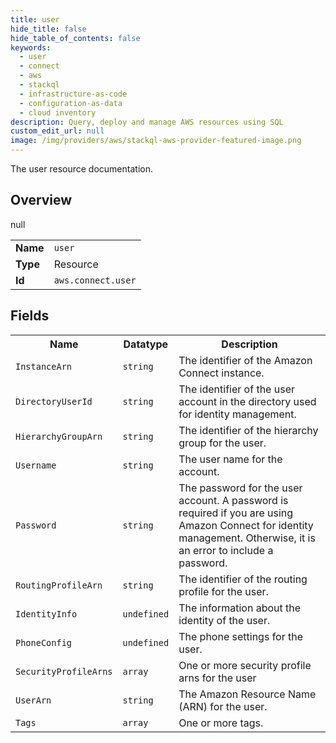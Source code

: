 ```yaml
---
title: user
hide_title: false
hide_table_of_contents: false
keywords:
  - user
  - connect
  - aws
  - stackql
  - infrastructure-as-code
  - configuration-as-data
  - cloud inventory
description: Query, deploy and manage AWS resources using SQL
custom_edit_url: null
image: /img/providers/aws/stackql-aws-provider-featured-image.png
---
```

The user resource documentation.

## Overview
<table><tbody>
<tr><td><b>Name</b></td><td><code>user</code></td></tr>
<tr><td><b>Type</b></td><td>Resource</td></tr>
null
<tr><td><b>Id</b></td><td><code>aws.connect.user</code></td></tr>
</tbody></table>

## Fields
<table><tbody>
<tr><th>Name</th><th>Datatype</th><th>Description</th></tr>
<tr><td><code>InstanceArn</code></td><td><code>string</code></td><td>The identifier of the Amazon Connect instance.</td></tr><tr><td><code>DirectoryUserId</code></td><td><code>string</code></td><td>The identifier of the user account in the directory used for identity management.</td></tr><tr><td><code>HierarchyGroupArn</code></td><td><code>string</code></td><td>The identifier of the hierarchy group for the user.</td></tr><tr><td><code>Username</code></td><td><code>string</code></td><td>The user name for the account.</td></tr><tr><td><code>Password</code></td><td><code>string</code></td><td>The password for the user account. A password is required if you are using Amazon Connect for identity management. Otherwise, it is an error to include a password.</td></tr><tr><td><code>RoutingProfileArn</code></td><td><code>string</code></td><td>The identifier of the routing profile for the user.</td></tr><tr><td><code>IdentityInfo</code></td><td><code>undefined</code></td><td>The information about the identity of the user.</td></tr><tr><td><code>PhoneConfig</code></td><td><code>undefined</code></td><td>The phone settings for the user.</td></tr><tr><td><code>SecurityProfileArns</code></td><td><code>array</code></td><td>One or more security profile arns for the user</td></tr><tr><td><code>UserArn</code></td><td><code>string</code></td><td>The Amazon Resource Name (ARN) for the user.</td></tr><tr><td><code>Tags</code></td><td><code>array</code></td><td>One or more tags.</td></tr>
</tbody></table>